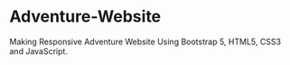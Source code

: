 # Adventure-Website
Making Responsive Adventure Website Using Bootstrap 5, HTML5, CSS3 and JavaScript.
